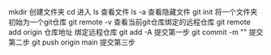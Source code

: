 mkdir 创建文件夹
cd 进入
ls 查看文件
ls -a 查看隐藏文件
git init 将一个文件夹初始为一个git仓库
git remote -v  查看当前git仓库绑定的远程仓库
git remote add origin 仓库地址  绑定远程仓库
git add -A 提交第一步
git commit -m "" 提交第二步
git push origin main 提交第三步

